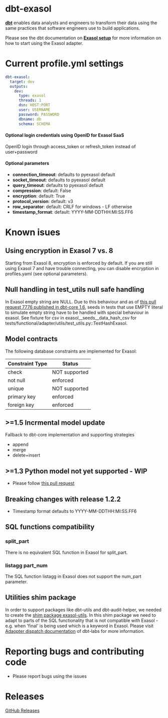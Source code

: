 # dbt-exasol
**[dbt](https://www.getdbt.com/)** enables data analysts and engineers to transform their data using the same practices that software engineers use to build applications.

Please see the dbt documentation on **[Exasol setup](https://docs.getdbt.com/reference/warehouse-setups/exasol-setup)** for more information on how to start using the Exasol adapter.

# Current profile.yml settings
<File name='profiles.yml'>

```yaml
dbt-exasol:
  target: dev
  outputs:
    dev:
      type: exasol
      threads: 1
      dsn: HOST:PORT
      user: USERNAME
      password: PASSWORD
      dbname: db
      schema: SCHEMA
```

#### Optional login credentials using OpenID for Exasol SaaS
OpenID login through access_token or refresh_token instead of user+password

#### Optional parameters
<ul>
  <li><strong>connection_timeout</strong>: defaults to pyexasol default</li>
  <li><strong>socket_timeout</strong>: defaults to pyexasol default</li>
  <li><strong>query_timeout</strong>: defaults to pyexasol default</li>
  <li><strong>compression</strong>: default: False</li>
  <li><strong>encryption</strong>: default: True</li>
  <li><strong>protocol_version</strong>: default: v3</li>
  <li><strong>row_separator</strong>: default: CRLF for windows - LF otherwise</li>
  <li><strong>timestamp_format</strong>: default: YYYY-MM-DDTHH:MI:SS.FF6</li>
</ul>

# Known isues

## Using encryption in Exasol 7 vs. 8
Starting from Exasol 8, encryption is enforced by default. If you are still using Exasol 7 and have trouble connecting, you can disable encryption in profiles.yaml (see optional parameters).

## Null handling in test_utils null safe handling
In Exasol empty string are NULL. Due to this behaviour and as of [this pull request 7776 published in dbt-core 1.6](https://github.com/dbt-labs/dbt-core/pull/7776),
seeds in tests that use EMPTY literal to simulate empty string have to be handled with special behaviour in exasol.
See fixture for csv in exasol__seeds__data_hash_csv for tests/functional/adapter/utils/test_utils.py::TestHashExasol. 

## Model contracts
The following database constraints are implemented for Exasol:

| Constraint Type  | Status |
| ------------- | ------------- |
| check | NOT supported  |
| not null  | enforced  |
| unique  | NOT supported  |
| primary key  | enforced  |
| foreign key  | enforced  |

## >=1.5 Incrmental model update
Fallback to dbt-core implementation and supporting strategies 
- append
- merge
- delete+insert

## >=1.3 Python model not yet supported - WIP
- Please follow [this pull request](https://github.com/tglunde/dbt-exasol/pull/59) 

## Breaking changes with release 1.2.2
- Timestamp format defaults to YYYY-MM-DDTHH:MI:SS.FF6

## SQL functions compatibility

### split_part
There is no equivalent SQL function in Exasol for split_part.

### listagg part_num
The SQL function listagg in Exasol does not support the num_part parameter.

## Utilities shim package
In order to support packages like dbt-utils and dbt-audit-helper, we needed to create the [shim package exasol-utils](https://github.com/tglunde/exasol-utils). In this shim package we need to adapt to parts of the SQL functionality that is not compatible with Exasol - e.g. when 'final' is being used which is a keyword in Exasol. Please visit [Adaopter dispatch documentation](https://docs.getdbt.com/guides/advanced/adapter-development/3-building-a-new-adapter#adapter-dispatch) of dbt-labs for more information. 
# Reporting bugs and contributing code
- Please report bugs using the issues

# Releases

[GitHub Releases](https://github.com/tglunde/dbt-exasol/releases)
